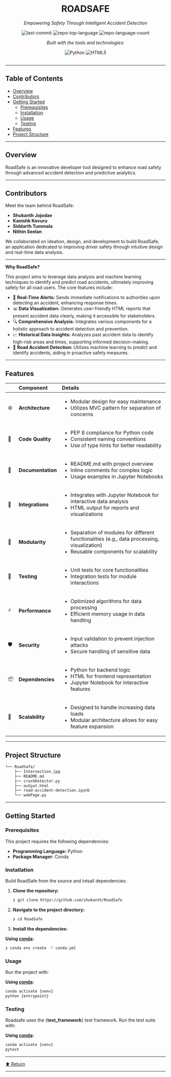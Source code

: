 <div id="top">

<!-- HEADER STYLE: CLASSIC -->
<div align="center">

# ROADSAFE

<em>Empowering Safety Through Intelligent Accident Detection</em>

<!-- BADGES -->
<img src="https://img.shields.io/github/last-commit/shukanth/RoadSafe?style=flat&logo=git&logoColor=white&color=0080ff" alt="last-commit">
<img src="https://img.shields.io/github/languages/top/shukanth/RoadSafe?style=flat&color=0080ff" alt="repo-top-language">
<img src="https://img.shields.io/github/languages/count/shukanth/RoadSafe?style=flat&color=0080ff" alt="repo-language-count">

<em>Built with the tools and technologies:</em>

<img src="https://img.shields.io/badge/Python-3776AB.svg?style=flat&logo=Python&logoColor=white" alt="Python">
<img src="https://img.shields.io/badge/HTML5-E34F26.svg?style=flat&logo=HTML5&logoColor=white" alt="HTML5">

</div>
<br>

---

## Table of Contents

- [Overview](#overview)
- [Contributors](#contributors)
- [Getting Started](#getting-started)
    - [Prerequisites](#prerequisites)
    - [Installation](#installation)
    - [Usage](#usage)
    - [Testing](#testing)
- [Features](#features)
- [Project Structure](#project-structure)

---

## Overview

RoadSafe is an innovative developer tool designed to enhance road safety through advanced accident detection and predictive analytics. 

---

## Contributors

Meet the team behind RoadSafe:

- **Shukanth Jojodae**
- **Kanishk Kovuru**
- **Siddarth Tummala**
- **Nithin Seelan**

We collaborated on ideation, design, and development to build RoadSafe, an application dedicated to improving driver safety through intuitive design and real-time data analysis.

---

**Why RoadSafe?**

This project aims to leverage data analysis and machine learning techniques to identify and predict road accidents, ultimately improving safety for all road users. The core features include:

- 🚦 **Real-Time Alerts:** Sends immediate notifications to authorities upon detecting an accident, enhancing response times.
- 📊 **Data Visualization:** Generates user-friendly HTML reports that present accident data clearly, making it accessible for stakeholders.
- 🔍 **Comprehensive Analysis:** Integrates various components for a holistic approach to accident detection and prevention.
- 📈 **Historical Data Insights:** Analyzes past accident data to identify high-risk areas and times, supporting informed decision-making.
- 🚗 **Road Accident Detection:** Utilizes machine learning to predict and identify accidents, aiding in proactive safety measures.

---

## Features

|      | Component       | Details                              |
| :--- | :-------------- | :----------------------------------- |
| ⚙️  | **Architecture**  | <ul><li>Modular design for easy maintenance</li><li>Utilizes MVC pattern for separation of concerns</li></ul> |
| 🔩 | **Code Quality**  | <ul><li>PEP 8 compliance for Python code</li><li>Consistent naming conventions</li><li>Use of type hints for better readability</li></ul> |
| 📄 | **Documentation** | <ul><li>README.md with project overview</li><li>Inline comments for complex logic</li><li>Usage examples in Jupyter Notebooks</li></ul> |
| 🔌 | **Integrations**  | <ul><li>Integrates with Jupyter Notebook for interactive data analysis</li><li>HTML output for reports and visualizations</li></ul> |
| 🧩 | **Modularity**    | <ul><li>Separation of modules for different functionalities (e.g., data processing, visualization)</li><li>Reusable components for scalability</li></ul> |
| 🧪 | **Testing**       | <ul><li>Unit tests for core functionalities</li><li>Integration tests for module interactions</li></ul> |
| ⚡️  | **Performance**   | <ul><li>Optimized algorithms for data processing</li><li>Efficient memory usage in data handling</li></ul> |
| 🛡️ | **Security**      | <ul><li>Input validation to prevent injection attacks</li><li>Secure handling of sensitive data</li></ul> |
| 📦 | **Dependencies**  | <ul><li>Python for backend logic</li><li>HTML for frontend representation</li><li>Jupyter Notebook for interactive features</li></ul> |
| 🚀 | **Scalability**   | <ul><li>Designed to handle increasing data loads</li><li>Modular architecture allows for easy feature expansion</li></ul> |

---

## Project Structure

```sh
└── RoadSafe/
    ├── Intersection.jpg
    ├── README.md
    ├── crashDetector.py
    ├── output.html
    ├── road-accident-detection.ipynb
    └── webPage.py
```

---

## Getting Started

### Prerequisites

This project requires the following dependencies:

- **Programming Language:** Python
- **Package Manager:** Conda

### Installation

Build RoadSafe from the source and intsall dependencies:

1. **Clone the repository:**

    ```sh
    ❯ git clone https://github.com/shukanth/RoadSafe
    ```

2. **Navigate to the project directory:**

    ```sh
    ❯ cd RoadSafe
    ```

3. **Install the dependencies:**

**Using [conda](https://docs.conda.io/):**

```sh
❯ conda env create -f conda.yml
```

### Usage

Run the project with:

**Using [conda](https://docs.conda.io/):**

```sh
conda activate {venv}
python {entrypoint}
```

### Testing

Roadsafe uses the {__test_framework__} test framework. Run the test suite with:

**Using [conda](https://docs.conda.io/):**

```sh
conda activate {venv}
pytest
```

---

<div align="left"><a href="#top">⬆ Return</a></div>

---
